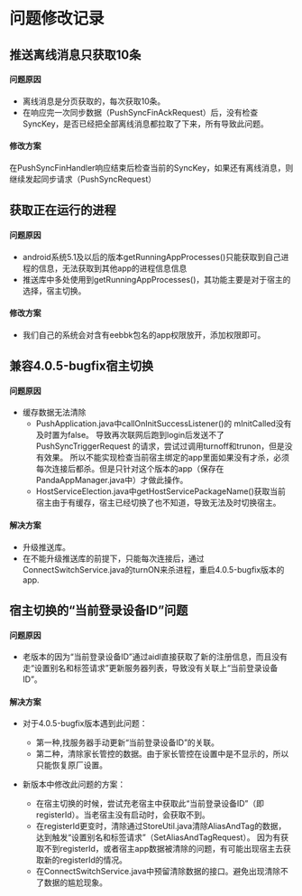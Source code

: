 # 问题修改记录

## 推送离线消息只获取10条
#### 问题原因

- 离线消息是分页获取的，每次获取10条。
- 在响应完一次同步数据（PushSyncFinAckRequest）后，没有检查SyncKey，是否已经把全部离线消息都拉取了下来，所有导致此问题。

#### 修改方案

在PushSyncFinHandler响应结束后检查当前的SyncKey，如果还有离线消息，则继续发起同步请求（PushSyncRequest）

## 获取正在运行的进程
#### 问题原因

- android系统5.1及以后的版本getRunningAppProcesses()只能获取到自己进程的信息，无法获取到其他app的进程信息信息
- 推送库中多处使用到getRunningAppProcesses()，其功能主要是对于宿主的选择，宿主切换。

#### 修改方案

- 我们自己的系统会对含有eebbk包名的app权限放开，添加<uses-permission android:name="android.permission.REAL_GET_TASKS"/>权限即可。

## 兼容4.0.5-bugfix宿主切换
#### 问题原因

- 缓存数据无法清除
    - PushApplication.java中callOnInitSuccessListener()的 mInitCalled没有及时置为false。
    导致再次联网后跑到login后发送不了PushSyncTriggerRequest 的请求，尝试过调用turnoff和trunon，但是没有效果。
    所以不能实现检查当前宿主绑定的app里面如果没有才杀，必须每次连接后都杀。但是只针对这个版本的app（保存在PandaAppManager.java中）才做此操作。
    - HostServiceElection.java中getHostServicePackageName()获取当前宿主由于有缓存，宿主已经切换了也不知道，导致无法及时切换宿主。
    
#### 解决方案

- 升级推送库。
- 在不能升级推送库的前提下，只能每次连接后，通过ConnectSwitchService.java的turnON来杀进程，重启4.0.5-bugfix版本的app.

## 宿主切换的“当前登录设备ID”问题

#### 问题原因

- 老版本的因为“当前登录设备ID”通过aidl直接获取了新的注册信息，而且没有走“设置别名和标签请求”更新服务器列表，导致没有关联上“当前登录设备ID”。

#### 解决方案

- 对于4.0.5-bugfix版本遇到此问题：
    - 第一种,找服务器手动更新“当前登录设备ID”的关联。
    - 第二种，清除家长管控的数据。由于家长管控在设置中是不显示的，所以只能恢复原厂设置。
    
- 新版本中修改此问题的方案：
    - 在宿主切换的时候，尝试充老宿主中获取此“当前登录设备ID”（即registerId）。当老宿主没有启动时，会获取不到。
    - 在registerId更变时，清除通过StoreUtil.java清除AliasAndTag的数据，达到触发“设置别名和标签请求”（SetAliasAndTagRequest）。
    因为有获取不到registerId，或者宿主app数据被清除的问题，有可能出现宿主去获取新的registerId的情况。
    - 在ConnectSwitchService.java中预留清除数据的接口。避免出现清除不了数据的尴尬现象。